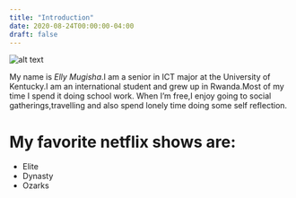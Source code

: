 ```yaml
---
title: "Introduction"
date: 2020-08-24T00:00:00-04:00
draft: false
---
```


![alt text](https://reverent-hugle-d49586.netlify.app/elly6.jpg)

My name is *Elly Mugisha*.I am a senior in ICT major at the University of Kentucky.I am an international student and grew up in Rwanda.Most of my time I spend it doing school work. When I’m free,I enjoy going to social gatherings,travelling and also spend lonely time doing some self reflection.

My favorite netflix shows are:
========
- Elite 
- Dynasty
- Ozarks

